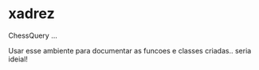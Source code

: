 xadrez
===========

ChessQuery ...

Usar esse ambiente para documentar as funcoes e classes criadas.. seria ideial! 
